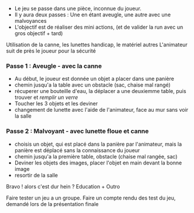 - Le jeu se passe dans une pièce, inconnue du joueur.
- Il y aura deux passes : Une en étant aveugle, une autre avec une malvoyances
- L'objectif est de réaliser des mini actions, (et de valider la run avec un gros objectif + tard)

Utilisation de la canne, les lunettes handicap, le matériel autres
L'animateur suit de près le joueur pour la sécurité

### Passe 1 : Aveugle - avec la canne
- Au début, le joueur est donnée un objet a placer dans une panière
- chemin jusqu'a la table avec un obstacle (sac, chaise mal rangé)
- récuperer une bouteille d'eau, la déplacer a une deuxiemme table, puis trouver et *remplir un verre*
- Toucher les 3 objets et les deviner
- changement de lunette avec l'aide de l'animateur, face au mur sans voir la salle

### Passe 2 : Malvoyant - avec lunette floue et canne
- choisis un objet, qui est placé dans la panière par l'animateur, mais la panière est déplacé sans la connaissance du joueur
- chemin jusqu'a la première table, obstacle (chaise mal rangée, sac)
- Deviner les objets des images, placer l'objet en main devant la bonne image
- resortir de la salle

Bravo ! alors c'est dur hein ?
Education + Outro


Faire tester un jeu a un groupe.
Faire un compte rendu des test du jeu, demandé lors de la présentation finale
